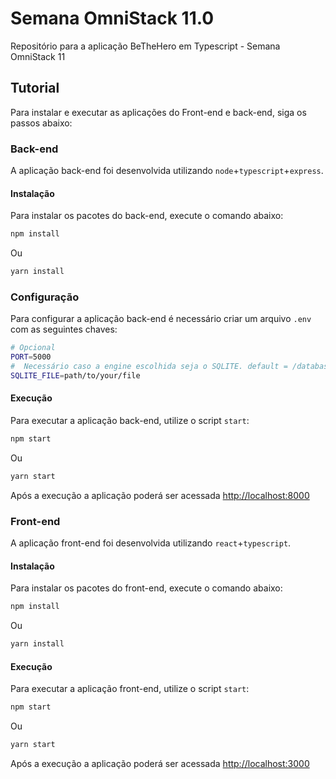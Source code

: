 # Semana OmniStack 11.0

Repositório para a aplicação BeTheHero em Typescript - Semana OmniStack 11

## Tutorial

Para instalar e executar as aplicações do Front-end e back-end, siga os passos abaixo:

### Back-end

A aplicação back-end foi desenvolvida utilizando `node`+`typescript`+`express`.

#### Instalação

Para instalar os pacotes do back-end, execute o comando abaixo:

```bash
npm install
```

Ou

```bash
yarn install
```

### Configuração

Para configurar a aplicação back-end é necessário criar um arquivo `.env` com as seguintes chaves:

```bash
# Opcional
PORT=5000
#  Necessário caso a engine escolhida seja o SQLITE. default = /database/db.sqlite3
SQLITE_FILE=path/to/your/file
```

#### Execução

Para executar a aplicação back-end, utilize o script `start`:

```bash
npm start
```

Ou

```bash
yarn start
```

Após a execução a aplicação poderá ser acessada <http://localhost:8000>

### Front-end

A aplicação front-end foi desenvolvida utilizando `react`+`typescript`.

#### Instalação

Para instalar os pacotes do front-end, execute o comando abaixo:

```bash
npm install
```

Ou

```bash
yarn install
```

#### Execução

Para executar a aplicação front-end, utilize o script `start`:

```bash
npm start
```

Ou

```bash
yarn start
```

Após a execução a aplicação poderá ser acessada <http://localhost:3000>
